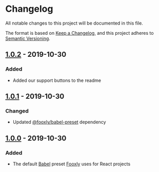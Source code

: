<!-- markdownlint-disable -->
# Changelog
All notable changes to this project will be documented in this file.

The format is based on [Keep a Changelog](https://keepachangelog.com/en/1.0.0/),
and this project adheres to [Semantic Versioning](https://semver.org/spec/v2.0.0.html).

## [1.0.2] - 2019-10-30
### Added
- Added our support buttons to the readme


## [1.0.1] - 2019-10-30
### Changed
- Updated [@fooxly/babel-preset](https://www.npmjs.com/package/@fooxly/babel-preset) dependency

## [1.0.0] - 2019-10-30
### Added
- The default [Babel] preset [Fooxly] uses for React projects

[Babel]: https://babeljs.io/
[Fooxly]: https://www.fooxly.com/

[1.0.2]: https://github.com/Fooxly/babel-preset-react/compare/v1.0.1...v1.0.2
[1.0.1]: https://github.com/Fooxly/babel-preset-react/compare/v1.0.0...v1.0.1
[1.0.0]: https://github.com/Fooxly/babel-preset-react/releases/tag/v1.0.0
